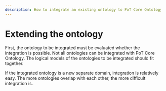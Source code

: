```yaml
---
description: How to integrate an existing ontology to PoT Core Ontology
---
```


# Extending the ontology

First, the ontology to be integrated must be evaluated whether the integration is possible. Not all ontologies can be integrated with PoT Core Ontology. The logical models of the ontologies to be integrated should fit together.

If the integrated ontology is a new separate domain, integration is relatively easy. The more ontologies overlap with each other, the more difficult integration is.

